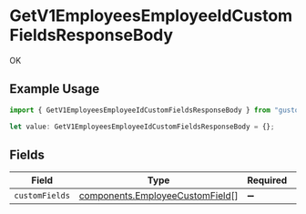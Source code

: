 # GetV1EmployeesEmployeeIdCustomFieldsResponseBody

OK

## Example Usage

```typescript
import { GetV1EmployeesEmployeeIdCustomFieldsResponseBody } from "gusto-embedded/models/operations";

let value: GetV1EmployeesEmployeeIdCustomFieldsResponseBody = {};
```

## Fields

| Field                                                                              | Type                                                                               | Required                                                                           | Description                                                                        |
| ---------------------------------------------------------------------------------- | ---------------------------------------------------------------------------------- | ---------------------------------------------------------------------------------- | ---------------------------------------------------------------------------------- |
| `customFields`                                                                     | [components.EmployeeCustomField](../../models/components/employeecustomfield.md)[] | :heavy_minus_sign:                                                                 | N/A                                                                                |